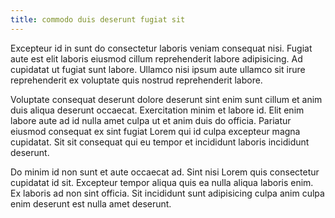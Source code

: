 ```yaml
---
title: commodo duis deserunt fugiat sit
---
```


Excepteur id in sunt do consectetur laboris veniam consequat nisi. Fugiat aute est elit laboris eiusmod cillum reprehenderit labore adipisicing. Ad cupidatat ut fugiat sunt labore. Ullamco nisi ipsum aute ullamco sit irure reprehenderit ex voluptate quis nostrud reprehenderit labore.

Voluptate consequat deserunt dolore deserunt sint enim sunt cillum et anim duis aliqua deserunt occaecat. Exercitation minim et labore id. Elit enim labore aute ad id nulla amet culpa ut et anim duis do officia. Pariatur eiusmod consequat ex sint fugiat Lorem qui id culpa excepteur magna cupidatat. Sit sit consequat qui eu tempor et incididunt laboris incididunt deserunt.

Do minim id non sunt et aute occaecat ad. Sint nisi Lorem quis consectetur cupidatat id sit. Excepteur tempor aliqua quis ea nulla aliqua laboris enim. Ex laboris ad non sint officia. Sit incididunt sunt adipisicing culpa anim culpa enim deserunt est nulla amet deserunt.